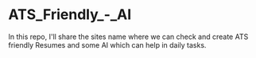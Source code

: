 # ATS_Friendly_-_AI
In this repo, I'll share the sites name where we can check and create ATS friendly Resumes and some AI which can help in daily tasks.
